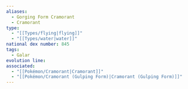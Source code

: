 ```yaml
---
aliases:
  - Gorging Form Cramorant
  - Cramorant
type:
  - "[[Types/flying|flying]]"
  - "[[Types/water|water]]"
national dex number: 845
tags:
  - Galar
evolution line: 
associated:
  - "[[Pokémon/Cramorant|Cramorant]]"
  - "[[Pokémon/Cramorant (Gulping Form)|Cramorant (Gulping Form)]]"
---
```

